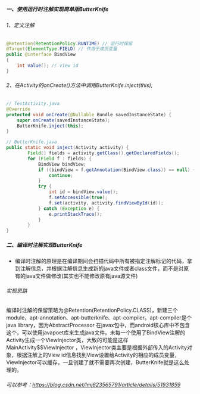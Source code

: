 ##### 一、使用运行时注解实现简单版ButterKnife

###### 1、定义注解

```java
@Retention(RetentionPolicy.RUNTIME) // 运行时保留
@Target(ElementType.FIELD) // 作用于成员变量
public @interface BindView
{
    int value(); // view id
}
```

###### 2、在Activity的onCreate()方法中调用ButterKnife.inject(this);

```java
// TestActivity.java
@Override
protected void onCreate(@Nullable Bundle savedInstanceState) {
	super.onCreate(savedInstanceState);
	ButterKnife.inject(this);
}
```

```java
// ButterKnife.java
public static void inject(Activity activity) {
        Field[] fields = activity.getClass().getDeclaredFields();
        for (Field f : fields) {
            BindView bindView;
            if ((bindView = f.getAnnotation(BindView.class)) == null) {
                continue;
            }
            try {
                int id = bindView.value();
                f.setAccessible(true);
                f.set(activity, activity.findViewById(id));
            } catch (Exception e) {
                e.printStackTrace();
            }
        }
}
```

##### 二、编译时注解实现ButterKnife

- 编译时注解的原理是在编译期间会扫描代码中所有被指定注解标记的代码，拿到注解信息，并根据注解信息生成新的java文件或者class文件，而不是对原有的java文件做修改(其实也不能修改原有java源文件)

###### 实现思路

编译时注解的保留策略为@Retention(RetentionPolicy.CLASS)，新建三个module，apt-annotation、apt-butterknife、apt-compiler。apt-compiler是个java library，因为AbstractProcessor 在javax包中，而android核心库中不包含这个，可以使用javapoet库来生成java文件。未每一个使用了BindView注解的Activity生成一个ViewInjector类，大致的可能是这样MainActivity$$ViewInjector ，ViewInjector类主要是根据外部传入的Activity对象，根据注解上的View id信息找到View设置给Activity的相应的成员变量，ViewInjector可以缓存，一旦创建了就不需要再次创建，ButterKnife就是这么处理的。

###### 可以参考：https://blog.csdn.net/lmj623565791/article/details/51931859